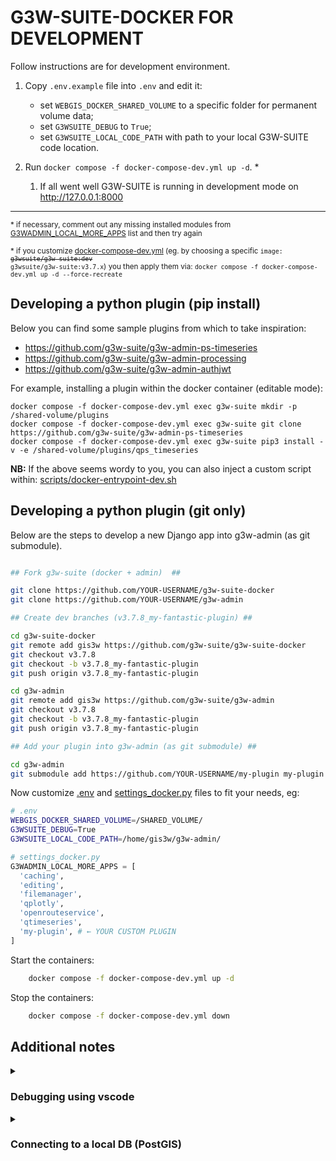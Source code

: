 # G3W-SUITE-DOCKER FOR DEVELOPMENT
Follow instructions are for development environment.

1. Copy `.env.example` file into `.env` and edit it: 
   * set `WEBGIS_DOCKER_SHARED_VOLUME` to a specific folder for permanent volume data;
   * set `G3WSUITE_DEBUG` to `True`;
   * set `G3WSUITE_LOCAL_CODE_PATH` with path to your local G3W-SUITE code location.

2. Run `docker compose -f docker-compose-dev.yml up -d`. \*
   1. If all went well G3W-SUITE is running in development mode on http://127.0.0.1:8000

---
<sub> \* if necessary, comment out any missing installed modules from [G3WADMIN_LOCAL_MORE_APPS](./config/g3w-suite/settings_docker.py) list and then try again </sub>

<sub> \* if you customize [docker-compose-dev.yml](./docker-compose-dev.yml) (eg. by choosing a specific <code>image: <del>g3wsuite/g3w-suite:dev</del> g3wsuite/g3w-suite:v3.7.x</code>) you then apply them via: `docker compose -f docker-compose-dev.yml up -d --force-recreate` </sub> 


## Developing a python plugin (pip install)

Below you can find some sample plugins from which to take inspiration:

- https://github.com/g3w-suite/g3w-admin-ps-timeseries
- https://github.com/g3w-suite/g3w-admin-processing
- https://github.com/g3w-suite/g3w-admin-authjwt

For example, installing a plugin within the docker container (editable mode):

```
docker compose -f docker-compose-dev.yml exec g3w-suite mkdir -p /shared-volume/plugins
docker compose -f docker-compose-dev.yml exec g3w-suite git clone https://github.com/g3w-suite/g3w-admin-ps-timeseries
docker compose -f docker-compose-dev.yml exec g3w-suite pip3 install -v -e /shared-volume/plugins/qps_timeseries
```

**NB:** If the above seems wordy to you, you can also inject a custom script within: [scripts/docker-entrypoint-dev.sh](./scripts/docker-entrypoint-dev.sh)

## Developing a python plugin (git only)

Below are the steps to develop a new Django app into g3w-admin (as git submodule).

```bash

## Fork g3w-suite (docker + admin)  ##

git clone https://github.com/YOUR-USERNAME/g3w-suite-docker
git clone https://github.com/YOUR-USERNAME/g3w-admin

## Create dev branches (v3.7.8_my-fantastic-plugin) ##

cd g3w-suite-docker
git remote add gis3w https://github.com/g3w-suite/g3w-suite-docker
git checkout v3.7.8 
git checkout -b v3.7.8_my-fantastic-plugin
git push origin v3.7.8_my-fantastic-plugin

cd g3w-admin
git remote add gis3w https://github.com/g3w-suite/g3w-admin
git checkout v3.7.8 
git checkout -b v3.7.8_my-fantastic-plugin
git push origin v3.7.8_my-fantastic-plugin

## Add your plugin into g3w-admin (as git submodule) ##

cd g3w-admin
git submodule add https://github.com/YOUR-USERNAME/my-plugin my-plugin
```

Now customize [.env](./.env) and [settings_docker.py](./config/g3w-suite/settings_docker.py) files to fit your needs, eg:

```bash
# .env
WEBGIS_DOCKER_SHARED_VOLUME=/SHARED_VOLUME/
G3WSUITE_DEBUG=True
G3WSUITE_LOCAL_CODE_PATH=/home/gis3w/g3w-admin/
```

```python
# settings_docker.py
G3WADMIN_LOCAL_MORE_APPS = [
  'caching',
  'editing',
  'filemanager',
  'qplotly',
  'openrouteservice',
  'qtimeseries',
  'my-plugin', # ← YOUR CUSTOM PLUGIN 
]
```

Start the containers: 

```bash
    docker compose -f docker-compose-dev.yml up -d 
```

Stop the containers: 

```bash
    docker compose -f docker-compose-dev.yml down
```
    

## Additional notes

<details>
<summary> <h3> Debugging using vscode </h3> </summary>
To develop inside the container with Visual Studio Code, you need to avoid starting up the server when you start the container. To do so, change the last line of the docker-entrypoint-dev.sh from:

```bash
    python3 manage.py runserver 0.0.0.0:8000
```

to

```bash
    # python3 manage.py runserver 0.0.0.0:8000
    tail -f /dev/null
```

This will make sure that the environment for the server to run properly is set, but the server not started.

With the docker plugin of vscode installed, you can attach to the container and start the server manually.

Righ click on the running container and run **Attach Visual Studio Code**. 
Once inside the container run the suite using a newly created launch.json file that looks like:

```json
    {
        "version": "0.2.0",
        "configurations": [
            {
                "name": "G3W-Suite dev debug",
                "type": "debugpy",
                "request": "launch",
                "args": [
                    "runserver",
                    "0.0.0.0:8000"
                ],
                "django": true,
                "autoStartBrowser": false,
                "program": "${workspaceFolder}/manage.py"
            }
        ]
    }
```

You should now be able to debug the suite with the common vscode tools.
</details>

<details>
<summary> <h3>Connecting to a local DB (PostGIS) </h3> </summary>

If you are working in a mixed setup (ie. a local [postgis](https://postgis.net/) instance + a [g3w-suite-docker](https://github.com/g3w-suite/g3w-suite-docker) container), you should add an `extra_hosts` directive within your `docker-compose-dev.yml` to make your local postgres databases accessible from both sides:

![Connecting to a local postgress DB](https://github.com/g3w-suite/g3w-admin/assets/9614886/ade856d2-99ec-4024-ab0d-7c631cfa67e8)

```yaml

  g3w-suite:
    image: g3wsuite/g3w-suite:dev

    ...

    extra_hosts:
      - "postgis16:host-gateway"
```

taking care to edit your `hosts` file accordingly:

```sh
# Added for G3W-SUITE docker
127.0.0.1 postgis16
```

**For more info:**

- https://docs.docker.com/compose/compose-file/compose-file-v3/#extra_hosts

</details>


